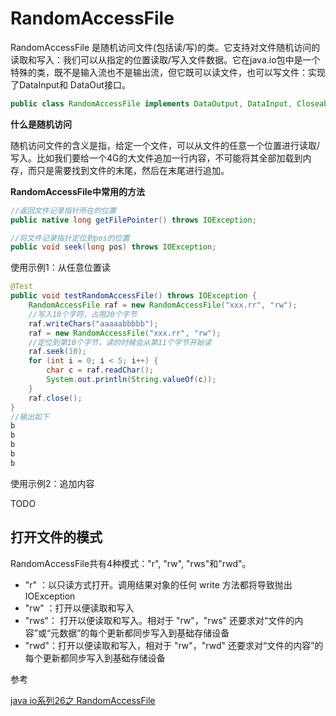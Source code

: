 # **RandomAccessFile**

RandomAccessFile 是随机访问文件\(包括读/写\)的类。它支持对文件随机访问的读取和写入：我们可以从指定的位置读取/写入文件数据。它在java.io包中是一个特殊的类，既不是输入流也不是输出流，但它既可以读文件，也可以写文件：实现了DataInput和 DataOut接口。

```java
public class RandomAccessFile implements DataOutput, DataInput, Closeable {}
```

**什么是随机访问**

随机访问文件的含义是指，给定一个文件，可以从文件的任意一个位置进行读取/写入。比如我们要给一个4G的大文件追加一行内容，不可能将其全部加载到内存，而只是需要找到文件的末尾，然后在末尾进行追加。

**RandomAccessFile中常用的方法**

```java
//返回文件记录指针所在的位置
public native long getFilePointer() throws IOException;

//将文件记录指针定位到pos的位置
public void seek(long pos) throws IOException;
```

使用示例1：从任意位置读

```java
@Test
public void testRandomAccessFile() throws IOException {
    RandomAccessFile raf = new RandomAccessFile("xxx.rr", "rw");
    //写入10个字符，占用20个字节
    raf.writeChars("aaaaabbbbb");
    raf = new RandomAccessFile("xxx.rr", "rw");
    //定位到第10个字节，读的时候会从第11个字节开始读
    raf.seek(10);
    for (int i = 0; i < 5; i++) {
        char c = raf.readChar();
        System.out.println(String.valueOf(c));
    }
    raf.close();
}
//输出如下
b
b
b
b
b
```

使用示例2：追加内容

TODO







## 打开文件的模式

RandomAccessFile共有4种模式："r", "rw", "rws"和"rwd"。

* "r" ：以只读方式打开。调用结果对象的任何 write 方法都将导致抛出 IOException
* "rw" ：打开以便读取和写入
* "rws"： 打开以便读取和写入。相对于 "rw"，"rws" 还要求对“文件的内容”或“元数据”的每个更新都同步写入到基础存储设备
* "rwd"：打开以便读取和写入，相对于 "rw"，"rwd" 还要求对“文件的内容”的每个更新都同步写入到基础存储设备

参考

[java io系列26之 RandomAccessFile](https://www.cnblogs.com/skywang12345/p/io_26.html)

